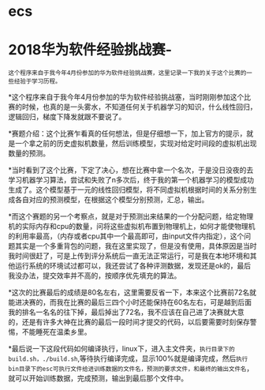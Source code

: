 # ecs
# 2018华为软件经验挑战赛-
    这个程序来自于我今年4月份参加的华为软件经验挑战赛，这里记录一下我的关于这个比赛的一些经验于学习历程。
*这个程序来自于我今年4月份参加的华为软件经验挑战塞，当时刚刚参加这个比赛的时候，也真的是一头雾水，不知道任何关于机器学习的知识，什么线性回归，逻辑回归，梯度下降发就跟不要说了。


*赛题介绍：这个比赛乍看真的任何想法，但是仔细想一下，加上官方的提示，就是一个拿之前的历史虚拟机数量，然后训练模型，实现对给定时间段的虚拟机出现数量的预测。

 
*当时看到了这个比赛，下定了决心，想在比赛中拿一个名次，于是没日没夜的去学习机器学习算法，尝试和失败了n多次后，终于我的第一个机器学习的模型成功生成了。这个模型基于一元的线性回归模型，将不同虚拟机根据时间的关系分别生成各自对应的预测模型，在根据这个模型分别预测，汇总，输出。

 
 
*而这个赛题的另一个考察点，就是对于预测出来结果的一个分配问题，给定物理机的实际内存和cpu的数量，问将这些虚拟机布置到物理机上，如何才能使物理机的利用率最高，（内存或者cpu其中一个最高即可，由input文件内指定），这个问题其实是一个多重背包的问题，我在这里实现了，但是没有使用，具体原因是当时我时间很赶了，可是上传到评分系统后一直无法正常运行，可是我在本地环境和其他运行系统的环境试过都可以，我还尝试了各种评测数据，发现还是ok的，最后我没办法，提交效率并不高的，按顺序优先填充的算法。



*这次的比赛最后的成绩是80名左右，这里需要反省一下，本来这个比赛前72名就能进决赛的，而我在比赛的最后三四个小时还能保持在60名左右，可是越到后面我的排名一名名的往下掉，最后掉出了72名，我不应该在自己进了决赛就大意的，还是有许多大神在比赛的最后一段时间才提交的代码，以后要需要时刻保存警惕，不能睡死在温柔乡里。


*最后说一下这段代码如何编译执行，linux下，进入主文件夹，`执行目录下的build.sh，./build.sh`,等待执行编译完成，显示100%就是编译完成，然后`执行bin目录下的esc可执行文件给进训练数据的文件名，预测的要求文件，和最终的输出文件名`，就可以开始训练数据，完成预测，输出到最后那个文件中。

